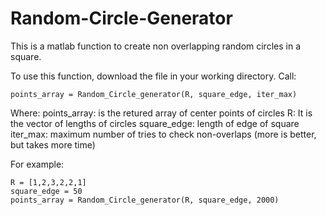 # Random-Circle-Generator

This is a matlab function to create non overlapping random circles in a square. 

To use this function, download the file in your working directory. 
Call:

	points_array = Random_Circle_generator(R, square_edge, iter_max)
	
Where:
	points_array:  is the retured array of center points of circles
	R: It is the vector of lengths of circles
	square_edge: length of edge of square
	iter_max: maximum number of tries to check non-overlaps (more is better, but takes more time)
	
For example:
~~~~
R = [1,2,3,2,2,1]
square_edge = 50
points_array = Random_Circle_generator(R, square_edge, 2000)
~~~~
